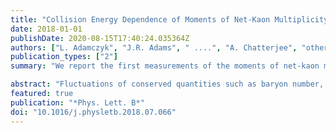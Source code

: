 ```yaml
---
title: "Collision Energy Dependence of Moments of Net-Kaon Multiplicity Distributions at RHIC"
date: 2018-01-01
publishDate: 2020-08-15T17:40:24.035364Z
authors: ["L. Adamczyk", "J.R. Adams", " ....", "A. Chatterjee", "others [STAR Collaboration]"]
publication_types: ["2"]
summary: "We report the first measurements of the moments of net-kaon multiplicity distributions in Au+Au collisions at sNN=7.7 , 11.5, 14.5, 19.6, 27, 39, 62.4, and 200 GeV. Comparisons are made with Poisson and negative binomial baseline calculations as well as with UrQMD, a transport model (UrQMD) that does not include effects from the QCD critical point. Within current uncertainties, the net-kaon cumulant ratios appear to be monotonic as a function of collision energy."

abstract: "Fluctuations of conserved quantities such as baryon number, charge, and strangeness are sensitive to the correlation length of the hot and dense matter created in relativistic heavy-ion collisions and can be used to search for the QCD critical point. We report the first measurements of the moments of net-kaon multiplicity distributions in Au+Au collisions at sNN=7.7 , 11.5, 14.5, 19.6, 27, 39, 62.4, and 200 GeV. The collision centrality and energy dependence of the mean ( M ), variance ( σ2 ), skewness ( S ), and kurtosis ( κ ) for net-kaon multiplicity distributions as well as the ratio σ2/M and the products Sσ and κσ2 are presented. Comparisons are made with Poisson and negative binomial baseline calculations as well as with UrQMD, a transport model (UrQMD) that does not include effects from the QCD critical point. Within current uncertainties, the net-kaon cumulant ratios appear to be monotonic as a function of collision energy."
featured: true
publication: "*Phys. Lett. B*"
doi: "10.1016/j.physletb.2018.07.066"
---
```


